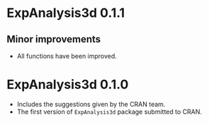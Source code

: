 # ExpAnalysis3d 0.1.1
## Minor improvements
* All functions have been improved. 

# ExpAnalysis3d 0.1.0
* Includes the suggestions given by the CRAN team.
* The first version of `ExpAnalysis3d` package submitted to CRAN.
